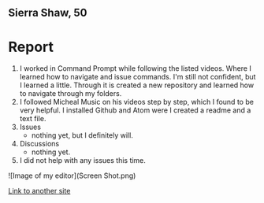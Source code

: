 ## Sierra Shaw, 50

# **Report**
1. I worked in Command Prompt while following the listed videos. Where I learned how to navigate and issue commands. I'm still not confident, but I learned a little. Through it is created a new repository and learned how to navigate through my folders.
2. I followed Micheal Music on his videos step by step, which I found to be very helpful. I installed Github and Atom were I created a readme and a text file. 
3. Issues
   - nothing yet, but I definitely will.
4. Discussions
   - nothing yet.
5. I did not help with any issues this time.

![Image of my editor](Screen Shot.png)

[Link to another site](https://www.youtube.com/watch?v=YPv9yKC76hE)

